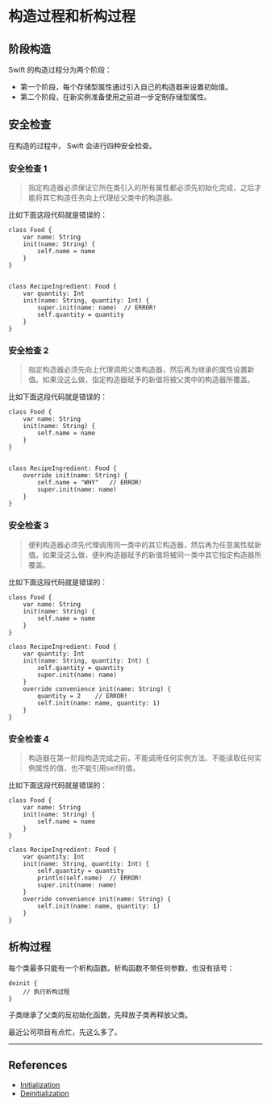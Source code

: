 # 构造过程和析构过程

## 阶段构造

Swift 的构造过程分为两个阶段：

- 第一个阶段，每个存储型属性通过引入自己的构造器来设置初始值。
- 第二个阶段，在新实例准备使用之前进一步定制存储型属性。

## 安全检查

在构造的过程中， Swift 会进行四种安全检查。

### 安全检查 1

> 指定构造器必须保证它所在类引入的所有属性都必须先初始化完成，之后才能将其它构造任务向上代理给父类中的构造器。

比如下面这段代码就是错误的：

    class Food {
        var name: String
        init(name: String) {
            self.name = name
        }
    }


    class RecipeIngredient: Food {
        var quantity: Int
        init(name: String, quantity: Int) {
            super.init(name: name)  // ERROR!
            self.quantity = quantity
        }
    }


### 安全检查 2

> 指定构造器必须先向上代理调用父类构造器，然后再为继承的属性设置新值。如果没这么做，指定构造器赋予的新值将被父类中的构造器所覆盖。

比如下面这段代码就是错误的：

    class Food {
        var name: String
        init(name: String) {
            self.name = name
        }
    }


    class RecipeIngredient: Food {
        override init(name: String) {
            self.name = "WHY"   // ERROR!
            super.init(name: name)
        }
    }

### 安全检查 3

> 便利构造器必须先代理调用同一类中的其它构造器，然后再为任意属性赋新值。如果没这么做，便利构造器赋予的新值将被同一类中其它指定构造器所覆盖。

比如下面这段代码就是错误的：

    class Food {
        var name: String
        init(name: String) {
            self.name = name
        }
    }

    class RecipeIngredient: Food {
        var quantity: Int
        init(name: String, quantity: Int) {
            self.quantity = quantity
            super.init(name: name)
        }
        override convenience init(name: String) {
            quantity = 2    // ERROR!
            self.init(name: name, quantity: 1)
        }
    }


### 安全检查 4

> 构造器在第一阶段构造完成之前，不能调用任何实例方法、不能读取任何实例属性的值，也不能引用self的值。

比如下面这段代码就是错误的：

    class Food {
        var name: String
        init(name: String) {
            self.name = name
        }
    }

    class RecipeIngredient: Food {
        var quantity: Int
        init(name: String, quantity: Int) {
            self.quantity = quantity
            println(self.name)  // ERROR!
            super.init(name: name)
        }
        override convenience init(name: String) {
            self.init(name: name, quantity: 1)
        }
    }


## 析构过程

每个类最多只能有一个析构函数。析构函数不带任何参数，也没有括号：

    deinit {
        // 执行析构过程
    }

子类继承了父类的反初始化函数，先释放子类再释放父类。


最近公司项目有点忙，先这么多了。

*** 

## References

- [Initialization](https://developer.apple.com/library/ios/documentation/Swift/Conceptual/Swift_Programming_Language/Initialization.html)
- [Deinitialization](https://developer.apple.com/library/ios/documentation/Swift/Conceptual/Swift_Programming_Language/Deinitialization.html)